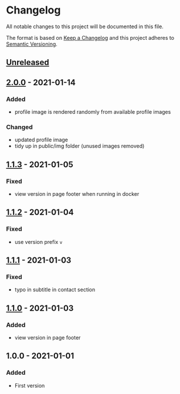 # Changelog

All notable changes to this project will be documented in this file.

The format is based on [Keep a Changelog](http://keepachangelog.com/)
and this project adheres to [Semantic Versioning](http://semver.org/).

## [Unreleased]

## [2.0.0] - 2021-01-14
### Added
- profile image is rendered randomly from available profile images

### Changed
- updated profile image
- tidy up in public/img folder (unused images removed)

## [1.1.3] - 2021-01-05
### Fixed
- view version in page footer when running in docker

## [1.1.2] - 2021-01-04
### Fixed
- use version prefix `v`

## [1.1.1] - 2021-01-03
### Fixed
- typo in subtitle in contact section

## [1.1.0] - 2021-01-03
### Added
- view version in page footer

## 1.0.0 - 2021-01-01
### Added
- First version

[Unreleased]: https://github.com/janhalama/jan-halama-profile/compare/v2.0.0...HEAD
[2.0.0]: https://github.com/janhalama/jan-halama-profile/compare/v1.1.3...v2.0.0
[1.1.3]: https://github.com/janhalama/jan-halama-profile/compare/v1.1.2...v1.1.3
[1.1.2]: https://github.com/janhalama/jan-halama-profile/compare/v1.1.1...v1.1.2
[1.1.1]: https://github.com/janhalama/jan-halama-profile/compare/v1.1.0...v1.1.1
[1.1.0]: https://github.com/janhalama/jan-halama-profile/compare/v1.0.0...v1.1.0
